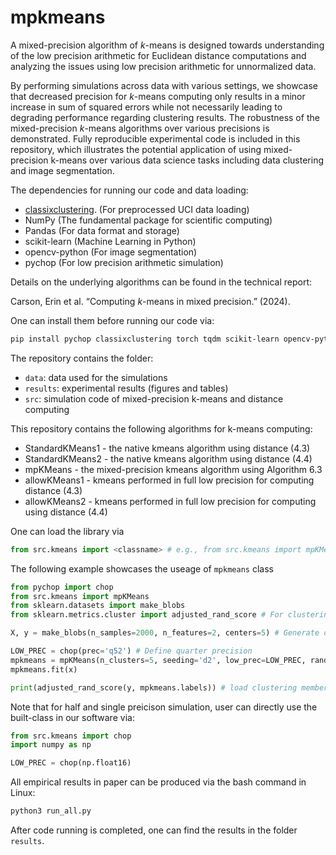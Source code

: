 # mpkmeans


A mixed-precision algorithm of $k$-means is designed towards understanding of the low precision arithmetic for Euclidean distance computations and analyzing the issues using low precision arithmetic for unnormalized data. 

By performing simulations across data with various settings, we showcase that decreased precision for $k$-means computing only results in a minor increase in sum of squared errors while not necessarily leading to degrading performance regarding clustering results. The robustness of the mixed-precision $k$-means algorithms over various precisions is demonstrated. Fully reproducible experimental code is included in this repository, which illustrates the potential application of using mixed-precision k-means over various data science tasks including data clustering and image segmentation.

The dependencies for running our code and data loading:

- [classixclustering](https://github.com/nla-group/classix). (For preprocessed UCI data loading)
- NumPy (The fundamental package for scientific computing)
- Pandas (For data format and storage)
- scikit-learn (Machine Learning in Python)
- opencv-python (For image segmentation)
- pychop (For low precision arithmetic simulation)

Details on the underlying algorithms can be found in the technical report:

Carson, Erin et al. “Computing $k$-means in mixed precision.” (2024).

One can install them before running our code via:
```Bash
pip install pychop classixclustering torch tqdm scikit-learn opencv-python
```


The repository contains the folder:

- ``data``: data used for the simulations
- ``results``: experimental results (figures and tables)
- ``src``: simulation code of mixed-precision k-means and distance computing

This repository contains the following algorithms for k-means computing:
* StandardKMeans1  - the native kmeans algorithm using distance (4.3)
* StandardKMeans2 - the native kmeans algorithm using distance (4.4)  
* mpKMeans - the mixed-precision kmeans algorithm using Algorithm 6.3
* allowKMeans1 - kmeans performed in full low precision for computing distance (4.3)
* allowKMeans2 - kmeans performed in full low precision for computing using distance (4.4)

One can load the library via 

```Python
from src.kmeans import <classname> # e.g., from src.kmeans import mpKMeans
```

The following example showcases the useage of ``mpkmeans`` class

```Python
from pychop import chop
from src.kmeans import mpKMeans
from sklearn.datasets import make_blobs
from sklearn.metrics.cluster import adjusted_rand_score # For clustering quality evaluation

X, y = make_blobs(n_samples=2000, n_features=2, centers=5) # Generate data with 5 clusters

LOW_PREC = chop(prec='q52') # Define quarter precision
mpkmeans = mpKMeans(n_clusters=5, seeding='d2', low_prec=LOW_PREC, random_state=0, verbose=1)
mpkmeans.fit(x)

print(adjusted_rand_score(y, mpkmeans.labels)) # load clustering membership via mpkmeans.labels
```

Note that for half and single preicison simulation, user can directly use the built-class in our software via:

```Python
from src.kmeans import chop
import numpy as np

LOW_PREC = chop(np.float16)
```


All empirical results in paper can be produced via the bash command in Linux:
```Python
python3 run_all.py
```

After code running is completed, one can find the results in the folder ``results``.
